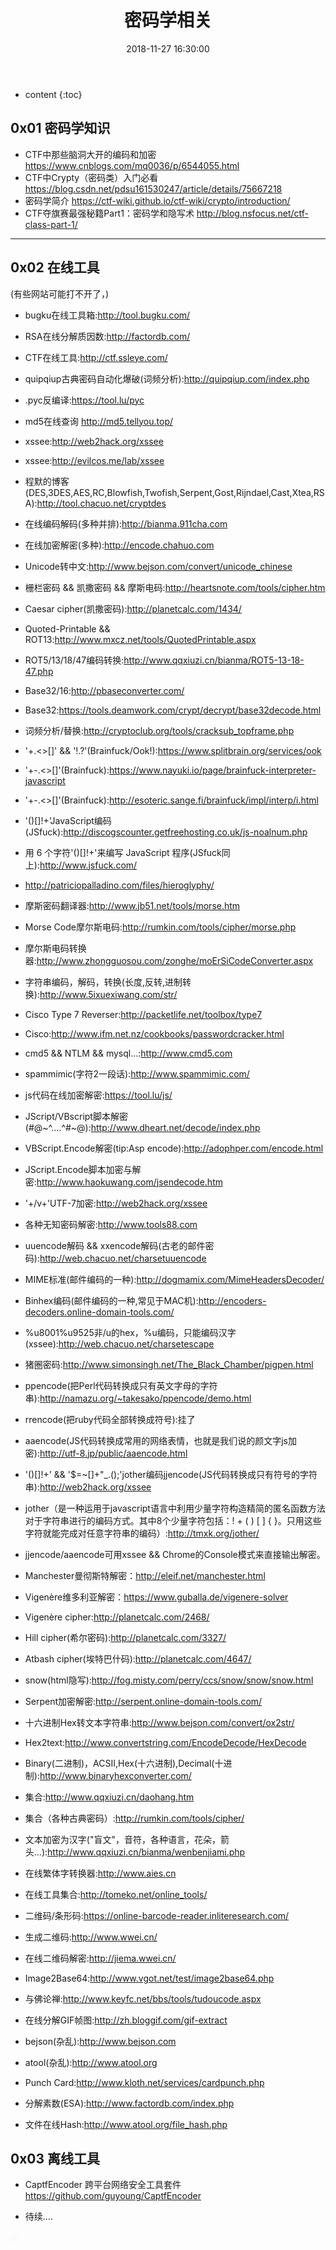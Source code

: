 ﻿---
layout: post
title:  "密码学相关"
date:   2018-11-27 16:30:00
categories: CTF 密码学
tags: CTF 密码学
excerpt: 收集到的跟密码学有关的内容和网址
---

* content
{:toc}

## 0x01 密码学知识


* CTF中那些脑洞大开的编码和加密 https://www.cnblogs.com/mq0036/p/6544055.html
* CTF中Crypty（密码类）入门必看 https://blog.csdn.net/pdsu161530247/article/details/75667218
* 密码学简介 https://ctf-wiki.github.io/ctf-wiki/crypto/introduction/
* CTF夺旗赛最强秘籍Part1：密码学和隐写术 http://blog.nsfocus.net/ctf-class-part-1/
****
## 0x02 在线工具
(有些网站可能打不开了，)

* bugku在线工具箱:http://tool.bugku.com/

* RSA在线分解质因数:http://factordb.com/

* CTF在线工具:http://ctf.ssleye.com/

* quipqiup古典密码自动化爆破(词频分析):http://quipqiup.com/index.php

* .pyc反编译:https://tool.lu/pyc

* md5在线查询 http://md5.tellyou.top/

* xssee:http://web2hack.org/xssee

* xssee:http://evilcos.me/lab/xssee

* 程默的博客(DES,3DES,AES,RC,Blowfish,Twofish,Serpent,Gost,Rijndael,Cast,Xtea,RSA):http://tool.chacuo.net/cryptdes

* 在线编码解码(多种并排):http://bianma.911cha.com

* 在线加密解密(多种):http://encode.chahuo.com

* Unicode转中文:http://www.bejson.com/convert/unicode_chinese

* 栅栏密码 && 凯撒密码 && 摩斯电码:http://heartsnote.com/tools/cipher.htm

* Caesar cipher(凯撒密码):http://planetcalc.com/1434/

* Quoted-Printable && ROT13:http://www.mxcz.net/tools/QuotedPrintable.aspx

* ROT5/13/18/47编码转换:http://www.qqxiuzi.cn/bianma/ROT5-13-18-47.php

* Base32/16:http://pbaseconverter.com/

* Base32:https://tools.deamwork.com/crypt/decrypt/base32decode.html


* 词频分析/替换:http://cryptoclub.org/tools/cracksub_topframe.php

* '+.<>[]' && '!.?'(Brainfuck/Ook!):https://www.splitbrain.org/services/ook

* '+-.<>[]'(Brainfuck):https://www.nayuki.io/page/brainfuck-interpreter-javascript

* '+-.<>[]'(Brainfuck):http://esoteric.sange.fi/brainfuck/impl/interp/i.html

* '()[]!+'JavaScript编码(JSfuck):http://discogscounter.getfreehosting.co.uk/js-noalnum.php

* 用 6 个字符'()[]!+'来编写 JavaScript 程序(JSfuck同上):http://www.jsfuck.com/

* http://patriciopalladino.com/files/hieroglyphy/

* 摩斯密码翻译器:http://www.jb51.net/tools/morse.htm

* Morse Code摩尔斯电码:http://rumkin.com/tools/cipher/morse.php

* 摩尔斯电码转换器:http://www.zhongguosou.com/zonghe/moErSiCodeConverter.aspx

* 字符串编码，解码，转换(长度,反转,进制转换):http://www.5ixuexiwang.com/str/

* Cisco Type 7 Reverser:http://packetlife.net/toolbox/type7

* Cisco:http://www.ifm.net.nz/cookbooks/passwordcracker.html

* cmd5 && NTLM && mysql...:http://www.cmd5.com

* spammimic(字符2一段话):http://www.spammimic.com/

* js代码在线加密解密:https://tool.lu/js/

* JScript/VBscript脚本解密(#@~^....^#~@):http://www.dheart.net/decode/index.php

* VBScript.Encode解密(tip:Asp encode):http://adophper.com/encode.html

* JScript.Encode脚本加密与解密:http://www.haokuwang.com/jsendecode.htm

* '+/v+'UTF-7加密:http://web2hack.org/xssee

* 各种无知密码解密:http://www.tools88.com

* uuencode解码 && xxencode解码(古老的邮件密码):http://web.chacuo.net/charsetuuencode

* MIME标准(邮件编码的一种):http://dogmamix.com/MimeHeadersDecoder/

* Binhex编码(邮件编码的一种,常见于MAC机):http://encoders-decoders.online-domain-tools.com/

* %u8001%u9525非/u的hex，%u编码，只能编码汉字(xssee):http://web.chacuo.net/charsetescape

* 猪圈密码:http://www.simonsingh.net/The_Black_Chamber/pigpen.html

* ppencode(把Perl代码转换成只有英文字母的字符串):http://namazu.org/~takesako/ppencode/demo.html

* rrencode(把ruby代码全部转换成符号):挂了

* aaencode(JS代码转换成常用的网络表情，也就是我们说的颜文字js加密):http://utf-8.jp/public/aaencode.html

* '()[]!+' && '$=~[]+"_.\();'jother编码jjencode(JS代码转换成只有符号的字符串):http://web2hack.org/xssee

* jother（是一种运用于javascript语言中利用少量字符构造精简的匿名函数方法对于字符串进行的编码方式。其中8个少量字符包括：! + ( ) [ ] { }。只用这些字符就能完成对任意字符串的编码）:http://tmxk.org/jother/

* jjencode/aaencode可用xssee && Chrome的Console模式来直接输出解密。

* Manchester曼彻斯特解密：http://eleif.net/manchester.html

* Vigenère维多利亚解密：https://www.guballa.de/vigenere-solver

* Vigenère cipher:http://planetcalc.com/2468/

* Hill cipher(希尔密码):http://planetcalc.com/3327/

* Atbash cipher(埃特巴什码):http://planetcalc.com/4647/

* snow(html隐写):http://fog.misty.com/perry/ccs/snow/snow/snow.html

* Serpent加密解密:http://serpent.online-domain-tools.com/

* 十六进制Hex转文本字符串:http://www.bejson.com/convert/ox2str/

* Hex2text:http://www.convertstring.com/EncodeDecode/HexDecode

* Binary(二进制)，ACSII,Hex(十六进制),Decimal(十进制):http://www.binaryhexconverter.com/

* 集合:http://www.qqxiuzi.cn/daohang.htm

* 集合（各种古典密码）:http://rumkin.com/tools/cipher/

* 文本加密为汉字("盲文"，音符，各种语言，花朵，箭头...):http://www.qqxiuzi.cn/bianma/wenbenjiami.php

* 在线繁体字转换器:http://www.aies.cn

* 在线工具集合:http://tomeko.net/online_tools/

* 二维码/条形码:https://online-barcode-reader.inliteresearch.com/

* 生成二维码:http://www.wwei.cn/

* 在线二维码解密:http://jiema.wwei.cn/

* Image2Base64:http://www.vgot.net/test/image2base64.php

* 与佛论禅:http://www.keyfc.net/bbs/tools/tudoucode.aspx

* 在线分解GIF帧图:http://zh.bloggif.com/gif-extract

* bejson(杂乱):http://www.bejson.com

* atool(杂乱):http://www.atool.org

* Punch Card:http://www.kloth.net/services/cardpunch.php

* 分解素数(ESA):http://www.factordb.com/index.php

* 文件在线Hash:http://www.atool.org/file_hash.php

## 0x03 离线工具
* CaptfEncoder 跨平台网络安全工具套件  https://github.com/guyoung/CaptfEncoder

* 待续....

<span style="color:#F8F8FD;">密</span>


